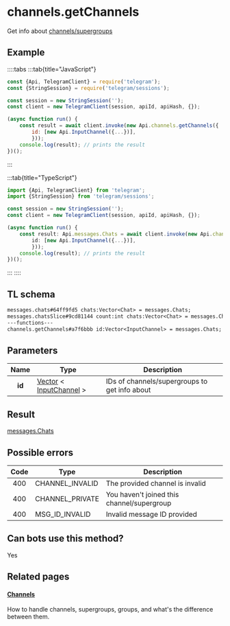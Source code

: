 # channels.getChannels

Get info about [channels/supergroups](https://core.telegram.org/api/channel)

## Example

::::tabs
:::tab{title="JavaScript"}

```js
const {Api, TelegramClient} = require('telegram');
const {StringSession} = require('telegram/sessions');

const session = new StringSession('');
const client = new TelegramClient(session, apiId, apiHash, {});

(async function run() {
    const result = await client.invoke(new Api.channels.getChannels({
		id: [new Api.InputChannel({...})],
		}));
    console.log(result); // prints the result
})();
```

:::

:::tab{title="TypeScript"}

```ts
import {Api, TelegramClient} from 'telegram';
import {StringSession} from 'telegram/sessions';

const session = new StringSession('');
const client = new TelegramClient(session, apiId, apiHash, {});

(async function run() {
    const result: Api.messages.Chats = await client.invoke(new Api.channels.getChannels({
		id: [new Api.InputChannel({...})],
		}));
    console.log(result); // prints the result
})();
```

:::
::::

## TL schema

```txt
messages.chats#64ff9fd5 chats:Vector<Chat> = messages.Chats;
messages.chatsSlice#9cd81144 count:int chats:Vector<Chat> = messages.Chats;
---functions---
channels.getChannels#a7f6bbb id:Vector<InputChannel> = messages.Chats;
```

## Parameters

|  Name  | Type                                                                                                                | Description                                   |
| :----: | ------------------------------------------------------------------------------------------------------------------- | --------------------------------------------- |
| **id** | [Vector](https://core.telegram.org/type/Vector%20t) < [InputChannel](https://core.telegram.org/type/InputChannel) > | IDs of channels/supergroups to get info about |

## Result

[messages.Chats](https://core.telegram.org/type/messages.Chats)

## Possible errors

| Code | Type            | Description                                |
| :--: | --------------- | ------------------------------------------ |
| 400  | CHANNEL_INVALID | The provided channel is invalid            |
| 400  | CHANNEL_PRIVATE | You haven't joined this channel/supergroup |
| 400  | MSG_ID_INVALID  | Invalid message ID provided                |

## Can bots use this method?

Yes

## Related pages

#### [Channels](https://core.telegram.org/api/channel)

How to handle channels, supergroups, groups, and what's the difference between them.

